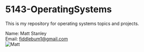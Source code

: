 # 5143-OperatingSystems

This is my repository for operating systems topics and projects.

Name: Matt Stanley</br>
Email: fiddlebum1@gmail.com</br>
![Matt](https://user-images.githubusercontent.com/49460397/63744035-c2618800-c863-11e9-8fe0-f49418f17d23.jpg)
